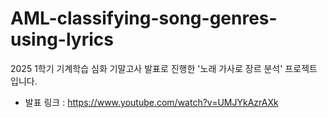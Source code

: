 # AML-classifying-song-genres-using-lyrics
2025 1학기 기계학습 심화 기말고사 발표로 진행한 '노래 가사로 장르 분석' 프로젝트 입니다.
- 발표 링크 : https://www.youtube.com/watch?v=UMJYkAzrAXk
